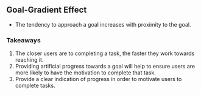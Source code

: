 ## Goal-Gradient Effect

- The tendency to approach a goal increases with proximity to the goal.

### Takeaways
1. The closer users are to completing a task, the faster they work towards reaching it.
2. Providing artificial progress towards a goal will help to ensure users are more likely to have the motivation to complete that task.
3. Provide a clear indication of progress in order to motivate users to complete tasks.
